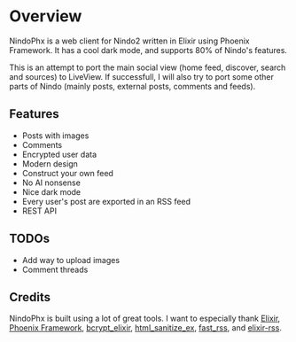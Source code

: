 # Overview

NindoPhx is a web client for Nindo2 written in Elixir using Phoenix Framework. It has a cool dark mode, and supports 80% of Nindo's features.

This is an attempt to port the main social view (home feed, discover, search and sources) to LiveView. If successfull, I will also try to port some other parts of Nindo (mainly posts, external posts, comments and feeds).

## Features

- Posts with images
- Comments
- Encrypted user data
- Modern design
- Construct your own feed
- No AI nonsense
- Nice dark mode
- Every user's post are exported in an RSS feed
- REST API

## TODOs

- Add way to upload images
- Comment threads

## Credits

NindoPhx is built using a lot of great tools. I want to especially thank [Elixir](https://elixir-lang.org), [Phoenix Framework](https://www.phoenixframework.org), [bcrypt_elixir](https://github.com/riverrun/bcrypt_elixir), [html_sanitize_ex](https://github.com/rrrene/html_sanitize_ex), [fast_rss](https://github.com/avencera/fast_rss), and [elixir-rss](https://github.com/BennyHallett/elixir-rss).
